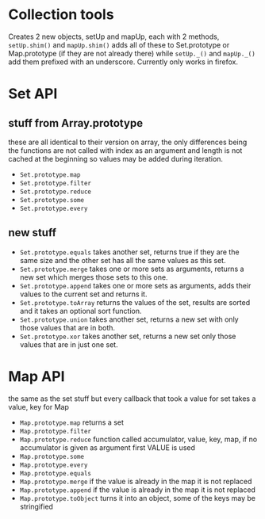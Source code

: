 Collection tools
====

Creates 2 new objects, setUp and mapUp, each with 2 methods, `setUp.shim()` and `mapUp.shim()` adds all of these to Set.prototype or Map.prototype (if they are not already there) while `setUp._()` and `mapUp._()` add them prefixed with an underscore. Currently only works in firefox.

Set API
====

stuff from Array.prototype
------

these are all identical to their version on array, the only differences being the functions are not called with index as an argument and length is not cached at the beginning so values may be added during iteration.

- `Set.prototype.map`
- `Set.prototype.filter`
- `Set.prototype.reduce`
- `Set.prototype.some`
- `Set.prototype.every`

new stuff
-------

- `Set.prototype.equals` takes another set, returns true if they are the same size and the other set has all the same values as this set.
- `Set.prototype.merge` takes one or more sets as arguments, returns a new set which merges those sets to this one.
- `Set.prototype.append` takes one or more sets as arguments, adds their values to the current set and returns it.
- `Set.prototype.toArray` returns the values of the set, results are sorted and it takes an optional sort function.
- `Set.prototype.union` takes another set, returns a new set with only those values that are in both.
- `Set.prototype.xor` takes another set, returns a new set only those values that are in just one set.

Map API
=====

the same as the set stuff but every callback that took a value for set takes a value, key for Map

- `Map.prototype.map` returns a set
- `Map.prototype.filter` 
- `Map.prototype.reduce` function called accumulator, value, key, map, if no accumulator is given as argument first VALUE is used
- `Map.prototype.some`
- `Map.prototype.every`
- `Map.prototype.equals`
- `Map.prototype.merge` if the value is already in the map it is not replaced
- `Map.prototype.append` if the value is already in the map it is not replaced
- `Map.prototype.toObject` turns it into an object, some of the keys may be stringified
